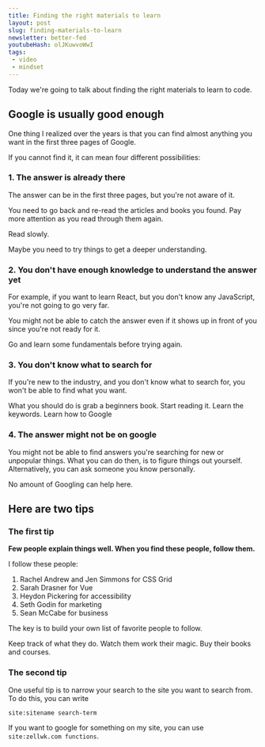 ```yaml
---
title: Finding the right materials to learn
layout: post
slug: finding-materials-to-learn
newsletter: better-fed
youtubeHash: olJKuwvoWwI
tags:
 - video
 - mindset
---
```


Today we're going to talk about finding the right materials to learn to code.

<!--more-->

## Google is usually good enough

One thing I realized over the years is that you can find almost anything you want in the first three pages of Google.

If you cannot find it, it can mean four different possibilities:

### 1. The answer is already there

The answer can be in the first three pages, but you're not aware of it.

You need to go back and re-read the articles and books you found. Pay more attention as you read through them again.

Read slowly.

Maybe you need to try things to get a deeper understanding.

### 2. You don't have enough knowledge to understand the answer yet

For example, if you want to learn React, but you don't know any JavaScript, you're not going to go very far.

You might not be able to catch the answer even if it shows up in front of you since you're not ready for it.

Go and learn some fundamentals before trying again.

### 3. You don't know what to search for

If you're new to the industry, and you don't know what to search for, you won't be able to find what you want.

What you should do is grab a beginners book. Start reading it. Learn the keywords. Learn how to Google

### 4. The answer might not be on google

You might not be able to find answers you're searching for new or unpopular things. What you can do then, is to figure things out yourself. Alternatively, you can ask someone you know personally.

No amount of Googling can help here.

## Here are two tips

### The first tip

**Few people explain things well. When you find these people, follow them.**

I follow these people:

1. Rachel Andrew and Jen Simmons for CSS Grid
2. Sarah Drasner for Vue
3. Heydon Pickering for accessibility
4. Seth Godin for marketing
5. Sean McCabe for business

The key is to build your own list of favorite people to follow.

Keep track of what they do. Watch them work their magic. Buy their books and courses.

### The second tip

One useful tip is to narrow your search to the site you want to search from. To do this, you can write

```
site:sitename search-term
```

If you want to google for something on my site, you can use `site:zellwk.com functions`.
